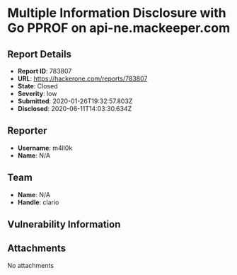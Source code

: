 # Multiple Information Disclosure with Go PPROF on api-ne.mackeeper.com

## Report Details
- **Report ID**: 783807
- **URL**: https://hackerone.com/reports/783807
- **State**: Closed
- **Severity**: low
- **Submitted**: 2020-01-26T19:32:57.803Z
- **Disclosed**: 2020-06-11T14:03:30.634Z

## Reporter
- **Username**: m4ll0k
- **Name**: N/A

## Team
- **Name**: N/A
- **Handle**: clario

## Vulnerability Information


## Attachments
No attachments
